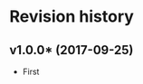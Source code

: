 Revision history
=================================

v1.0.0* (2017-09-25)
---------------------------------

* First
